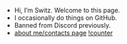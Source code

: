 - Hi, I’m Switz. Welcome to this page.
- I occasionally do things on GitHub.
- Banned from Discord previously.
- [about me/contacts page](https://realswitzer.github.io/about)
[!counter](https://count.getloli.com/get/@Realswitzer?theme=moebooru)
<!-- should i mention how im trying to distance myself from my past? probably not. anyways while youre reading this, shoutout to inertia. -->
